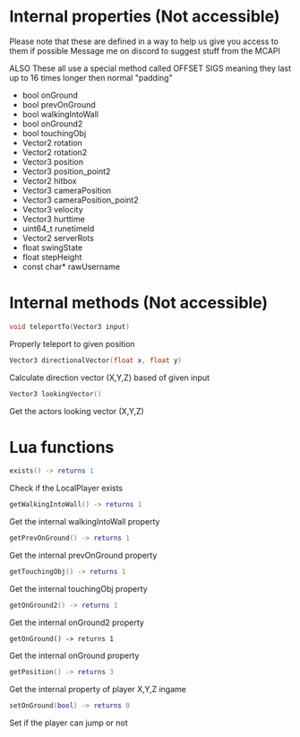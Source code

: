 # Internal properties (Not accessible)

Please note that these are defined in a way to help us give you access to them if possible
Message me on discord to suggest stuff from the MCAPI

ALSO These all use a special method called OFFSET SIGS meaning
they last up to 16 times longer then normal "padding"

- bool onGround
- bool prevOnGround
- bool walkingIntoWall
- bool onGround2
- bool touchingObj
- Vector2 rotation
- Vector2 rotation2
- Vector3 position
- Vector3 position_point2
- Vector2 hitbox
- Vector3 cameraPosition
- Vector3 cameraPosition_point2
- Vector3 velocity
- Vector3 hurttime
- uint64_t runetimeId
- Vector2 serverRots
- float swingState
- float stepHeight
- const char* rawUsername

# Internal methods (Not accessible)

```cpp
void teleportTo(Vector3 input)
```
Properly teleport to given position

```cpp
Vector3 directionalVector(float x, float y)
```
Calculate direction vector (X,Y,Z) based of given input

```cpp
Vector3 lookingVector()
```
Get the actors looking vector (X,Y,Z)

# Lua functions

```lua
exists() -> returns 1
```
Check if the LocalPlayer exists

```lua
getWalkingIntoWall() -> returns 1
```
Get the internal walkingIntoWall property

```lua
getPrevOnGround() -> returns 1
```
Get the internal prevOnGround property

```lua
getTouchingObj() -> returns 1
```
Get the internal touchingObj property

```lua
getOnGround2() -> returns 1
```
Get the internal onGround2 property

```
getOnGround() -> returns 1
```
Get the internal onGround property

```lua
getPosition() -> returns 3
```
Get the internal property of player X,Y,Z ingame

```lua
setOnGround(bool) -> returns 0
```
Set if the player can jump or not
